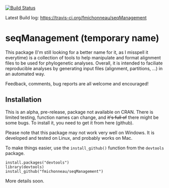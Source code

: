 

[![Build Status](https://travis-ci.org/fmichonneau/seqManagement.png?branch=master)](https://travis-ci.org/fmichonneau/seqManagement.png)

Latest Build log: https://travis-ci.org/fmichonneau/seqManagement

# seqManagement (temporary name)

This package (I'm still looking for a better name for it, as I misspell it
everytime) is a collection of tools to help manipulate and format alignment
files to be used for phylogenetic analyses. Overall, it is intended to faciliate
reproducible analyses by generating input files (alignment, partitions, ...) in
an automated way.

Feedback, comments, bug reports are all welcome and encouraged!

## Installation

This is an alpha, pre-release, package not available on CRAN. There is limited
testing, function names can change, and ~~it's full of~~ there might be some
bugs. To install it, you need to get it from here (github).

Please note that this package may not work very well on Windows. It is developed
and tested on Linux, and probably works on Mac.

To make things easier, use the `install_github()` function from the `devtools`
package.

````
install.packages("devtools")
library(devtools)
install_github("fmichonneau/seqManagement")
````

More details soon.
